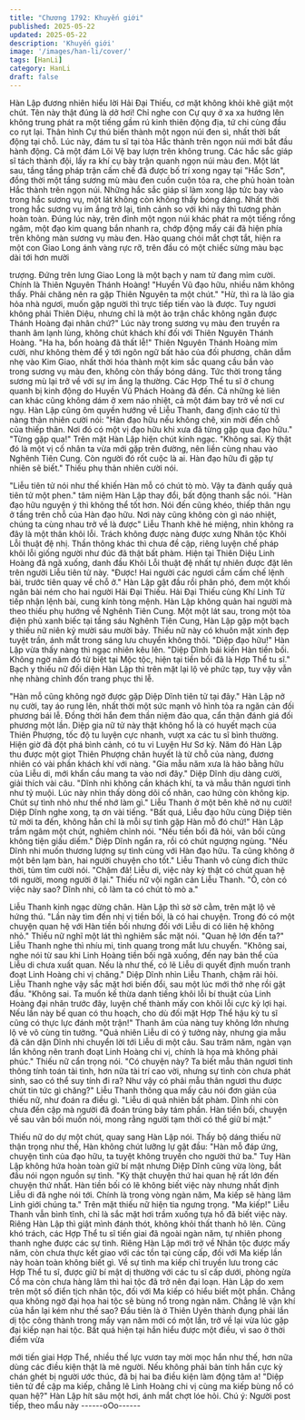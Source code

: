 ```yaml
---
title: "Chương 1792: Khuyến giới"
published: 2025-05-22
updated: 2025-05-22
description: 'Khuyến giới'
image: '/images/han-li/cover/'
tags: [HanLi]
category: HanLi
draft: false
---
```


Hàn Lập đương nhiên hiểu lời Hải Đại Thiếu, cơ mặt không khỏi
khẽ giật một chút.
Tên này thật đúng là dở hơi!
Chỉ nghe con Cự quy ở xa xa hướng lên không trung phát ra một
tiếng gầm rú kinh thiên động địa, tứ chi cùng đầu co rụt lại.
Thân hình Cự thú biến thành một ngọn núi đen sì, nhất thời bất
động tại chỗ.
Lúc này, đám tu sĩ tại tòa Hắc thành trên ngọn núi mới bắt đầu
hành động.
Cả một đám Lôi Vệ bay lượn trên không trung. Các hắc sắc giáp
sĩ tách thành đội, lấy ra khí cụ bày trận quanh ngọn núi màu đen.
Một lát sau, tầng tầng pháp trận cấm chế đã được bố trí xong
ngay tại "Hắc Sơn", đồng thời một tầng sương mù màu đen cuồn
cuộn tỏa ra, che phủ hoàn toàn Hắc thành trên ngọn núi.
Những hắc sắc giáp sĩ làm xong lập tức bay vào trong hắc sương
vụ, một lát không còn không thấy bóng dáng.
Nhất thời trong hắc sương vụ im ắng trở lại, tình cảnh so với khi
nãy thì tương phản hoàn toàn.
Đúng lúc này, trên đỉnh một ngọn núi khác phát ra một tiếng rồng
ngâm, một đạo kim quang bắn nhanh ra, chớp động mấy cái đã
hiện phía trên không màn sương vụ màu đen.
Hào quang chói mắt chợt tắt, hiện ra một con Giao Long ánh vàng
rực rỡ, trên đầu có một chiếc sừng màu bạc dài tới hơn mười

trượng.
Đứng trên lưng Giao Long là một bạch y nam tử đang mỉm cười.
Chính là Thiên Nguyên Thánh Hoàng!
"Huyền Vũ đạo hữu, nhiều năm không thấy. Phải chăng nên ra
gặp Thiên Nguyên ta một chút."
"Hừ, thì ra là lão gia hỏa nhà ngươi, muốn gặp người thì trực tiếp
tiến vào là được. Tuy ngươi không phải Thiên Diệu, nhưng chỉ là
một ảo trận chắc không ngăn được Thánh Hoàng đại nhân chứ?"
Lúc này trong sương vụ màu đen truyền ra thanh âm lạnh lùng,
không chút khách khí đối với Thiên Nguyên Thánh Hoàng.
"Ha ha, bổn hoàng đã thất lễ!" Thiên Nguyên Thánh Hoàng mỉm
cười, như không thèm để ý tới ngôn ngữ bất hảo của đối phương,
chân dẫm nhẹ vào Kim Giao, nhất thời hóa thành một kim sắc
quang cầu bắn vào trong sương vụ màu đen, không còn thấy
bóng dáng.
Tức thời trong tầng sương mù lại trở về với sự im ắng lạ thường.
Các Hợp Thể tu sĩ ở chung quanh bị kinh động do Huyền Vũ
Phách Hoàng đã đến. Cả những kẻ liên can khác cũng không
dám ở xem náo nhiệt, cả một đám bay trở về nơi cư ngụ.
Hàn Lập cũng ôm quyền hướng về Liễu Thanh, đang định cáo từ
thì nàng thản nhiên cười nói:
"Hàn đạo hữu nếu không chê, xin mời đến chỗ của thiếp thân. Nơi
đó có một vị đạo hữu khi xưa đã từng gặp qua đạo hữu."
"Từng gặp qua!" Trên mặt Hàn Lập hiện chút kinh ngạc.
"Không sai. Kỳ thật đó là một vị cố nhân ta vừa mới gặp trên
đường, nên liền cùng nhau vào Nghênh Tiên Cung. Còn người đó
rốt cuộc là ai. Hàn đạo hữu đi gặp tự nhiên sẽ biết." Thiếu phụ
thản nhiên cười nói.

"Liễu tiên tử nói như thế khiến Hàn mỗ có chút tò mò. Vậy ta đành
quấy quả tiên tử một phen." tâm niệm Hàn Lập thay đổi, bất động
thanh sắc nói.
"Hàn đạo hữu nguyện ý thì không thể tốt hơn. Nói đến cũng khéo,
thiếp thân ngụ ở tầng trên chỗ của Hàn đạo hữu. Nơi này cũng
không còn gì náo nhiệt, chúng ta cùng nhau trở về là được" Liễu
Thanh khẽ hé miệng, nhìn không ra đây là một thân khôi lỗi.
Trách không được nàng được xưng Nhân tộc Khôi Lỗi thuật đệ
nhị. Thần thông khác thì chưa đề cập, riêng luyện chế pháp khôi
lỗi giống người như đúc đã thật bất phàm.
Hiện tại Thiên Diệu Linh Hoàng đã ngã xuống, danh đầu Khôi Lỗi
thuật đệ nhất tự nhiên được đặt lên trên người Liễu tiên tử này.
"Được! Hai người các ngươi cầm cấm chế lệnh bài, trước tiên
quay về chỗ ở." Hàn Lập gật đầu rồi phân phó, đem một khối
ngân bài ném cho hai người Hải Đại Thiếu.
Hải Đại Thiếu cùng Khí Linh Tử tiếp nhận lệnh bài, cung kính tòng
mệnh.
Hàn Lập không quản hai người mà theo thiếu phụ hướng về
Nghênh Tiên Cung.
Một một lát sau, trong một tòa điện phủ xanh biếc tại tầng sáu
Nghênh Tiên Cung, Hàn Lập gặp một bạch y thiếu nữ niên kỷ
mười sáu mười bảy.
Thiếu nữ này có khuôn mặt xinh đẹp tuyệt trần, ánh mắt trong
sáng lưu chuyển không thôi.
"Diệp đạo hữu!" Hàn Lập vừa thấy nàng thì ngạc nhiên kêu lên.
"Diệp Dĩnh bái kiến Hàn tiền bối. Không ngờ năm đó từ biệt tại
Mộc tộc, hiện tại tiền bối đã là Hợp Thể tu sĩ." Bạch y thiếu nữ đối
diện Hàn Lập thì trên mặt lại lộ vẻ phức tạp, tuy vậy vẫn nhẹ
nhàng chỉnh đốn trang phục thi lễ.

"Hàn mỗ cũng không ngờ được gặp Diệp Dĩnh tiên tử tại đây."
Hàn Lập nở nụ cười, tay áo rung lên, nhất thời một sức mạnh vô
hình tỏa ra ngăn cản đối phương bái lễ.
Đồng thời hắn đem thần niệm đảo qua, cẩn thận đánh giá đối
phương một lần.
Diệp gia nữ tử này thật không hổ là có huyết mạch của Thiên
Phượng, tốc độ tu luyện cực nhanh, vượt xa các tu sĩ bình
thường. Hiện giờ đã đột phá bình cảnh, có tu vi Luyện Hư Sơ kỳ.
Năm đó Hàn Lập thu được một giọt Thiên Phượng chân huyết là
từ chỗ của nàng, đương nhiên có vài phần khách khí với nàng.
"Gia mẫu năm xưa là hảo bằng hữu của Liễu di, mới khẩn cầu
mang ta vào nơi đây." Diệp Dĩnh dịu dàng cười, giải thích vài câu.
"Dĩnh nhi không cần khách khí, ta và mẫu thân ngươi tình như tỷ
muội. Lúc này nhìn thấy dòng dõi cố nhân, cao hứng còn không
kịp. Chút sự tình nhỏ như thế nhớ làm gì." Liễu Thanh ở một bên
khẽ nở nụ cười!
Diệp Dĩnh nghe xong, tạ ơn vài tiếng.
"Bất quá, Liễu đạo hữu cùng Diệp tiên tử mời ta đến, không hẳn
chỉ là mỗi sự tình gặp Hàn mỗ đó chứ!" Hàn Lập trầm ngâm một
chút, nghiêm chỉnh nói.
"Nếu tiền bối đã hỏi, vãn bối cũng không tiện giấu diếm." Diệp
Dĩnh ngẩn ra, rồi có chút ngượng ngùng.
"Nếu Dĩnh nhi muốn thương lượng sự tình cùng với Hàn đạo hữu.
Ta cũng không ở một bên lạm bàn, hai người chuyện cho tốt."
Liễu Thanh vô cùng đích thức thời, tủm tỉm cười nói.
"Chậm đã! Liễu di, việc này kỳ thật có chút quan hệ tới người,
mong người ở lại." Thiếu nữ vội ngăn cản Liễu Thanh.
"Ồ, còn có việc này sao? Dĩnh nhi, cô làm ta có chút tò mò a."

Liễu Thanh kinh ngạc dừng chân.
Hàn Lập thì sờ sờ cằm, trên mặt lộ vẻ hứng thú.
"Lần này tìm đến nhị vị tiền bối, là có hai chuyện. Trong đó có một
chuyện quan hệ với Hàn tiền bối nhưng đối với Liễu di có liên hệ
không nhỏ." Thiếu nữ nghĩ một lát thì nghiêm sắc mặt nói.
"Quan hệ lớn đến ta?" Liễu Thanh nghe thì nhíu mi, tinh quang
trong mắt lưu chuyển.
"Không sai, nghe nói từ sau khi Linh Hoàng tiền bối ngã xuống,
đến nay bản thể của Liễu di chưa xuất quan. Nếu là như thế, có lẽ
Liễu di quyết định muốn tranh đoạt Linh Hoàng chi vị chăng." Diệp
Dĩnh nhìn Liễu Thanh, chậm rãi hỏi.
Liễu Thanh nghe vậy sắc mặt hơi biến đổi, sau một lúc mới thở
nhẹ rồi gật đầu.
"Không sai. Ta muốn kế thừa danh tiếng khôi lỗi bí thuật của Linh
Hoàng đại nhân trước đây, luyện chế thành mấy con khôi lỗi cực
kỳ lợi hại. Nếu lần này bế quan có thu hoạch, cho dù đối mặt Hợp
Thể hậu kỳ tu sĩ cũng có thực lực đánh một trận!"
Thanh âm của nàng tuy không lớn nhưng lộ vẻ vô cùng tin tưởng.
"Quả nhiên Liễu di có ý tưởng này, nhưng gia mẫu đã căn dặn
Dĩnh nhi chuyển lời tới Liễu di một câu. Sau trăm năm, ngàn vạn
lần không nên tranh đoạt Linh Hoàng chi vị, chính là họa mà
không phải phúc." Thiếu nữ cẩn trọng nói.
"Có chuyện này? Ta biết mẫu thân ngươi tinh thông tính toán tài
tình, hơn nữa tài trí cao vời, nhưng sự tình còn chưa phát sinh,
sao có thể suy tính đi ra? Như vậy có phải mẫu thân ngươi thu
được chút tin tức gì chăng?" Liễu Thanh thông qua mấy câu nói
đơn giản của thiếu nữ, như đoán ra điều gì.
"Liễu di quả nhiên bất phàm. Dĩnh nhi còn chưa đến cập mà
người đã đoán trúng bảy tám phần. Hàn tiền bối, chuyện về sau
vãn bối muốn nói, mong rằng người tạm thời có thể giữ bí mật."

Thiếu nữ do dự một chút, quay sang Hàn Lập nói.
Thấy bộ dáng thiếu nữ thận trọng như thế, Hàn không chút lưỡng
lự gật đầu:
"Hàn mỗ đáp ứng, chuyện tình của đạo hữu, ta tuyệt không truyền
cho người thứ ba."
Tuy Hàn Lập không hứa hoàn toàn giữ bí mật nhưng Diệp Dĩnh
cũng vừa lòng, bắt đầu nói ngọn nguồn sự tình.
"Kỳ thật chuyện thứ hai quan hệ rất lớn đến chuyện thứ nhất. Hàn
tiền bối có lẽ không biết việc này nhưng nhất định Liễu di đã nghe
nói tới. Chính là trong vòng ngàn năm, Ma kiếp sẽ hàng lâm Linh
giới chúng ta." Trên mặt thiếu nữ hiện tia ngưng trọng.
"Ma kiếp!"
Liễu Thanh vẫn bình tĩnh, chỉ là sắc mặt hơi trầm xuống tựa hồ đã
biết việc này. Riêng Hàn Lập thì giật mình đánh thót, không khỏi
thất thanh hô lên.
Cũng khó trách, các Hợp Thể tu sĩ tiến giai đã ngoài ngàn năm, tự
nhiên phong thanh nghe được các sự tình. Riêng Hàn Lập mới
trở về Nhân tộc được mấy năm, còn chưa thực kết giao với các
tồn tại cùng cấp, đối với Ma kiếp lần này hoàn toàn không biết gì.
Về sự tình ma kiếp chỉ truyền lưu trong các Hợp Thể tu sĩ, được
giữ bí mật dị thường với các tu sĩ cấp dưới, phòng ngừa Cổ ma
còn chưa hàng lâm thì hai tộc đã trở nên đại loạn.
Hàn Lập do xem trên một số điển tịch nhân tộc, đối với Ma kiếp
có hiểu biết một phần. Chẳng qua không ngờ đại họa hai tộc sẽ
bùng nổ trong ngàn năm.
Chẳng lẽ vận khí của hắn lại kém như thế sao? Đầu tiên là ở
Thiên Uyên thành đụng phải lần dị tộc công thành trong mấy vạn
năm mới có một lần, trở về lại vừa lúc gặp đại kiếp nạn hai tộc.
Bất quá hiện tại hắn hiểu được một điều, vì sao ở thời điểm vừa

mới tiến giai Hợp Thể, nhiều thế lực vươn tay mời mọc hắn như
thế, hơn nữa dùng các điều kiện thật là mê người.
Nếu không phải bản tính hắn cực kỳ chán ghét bị người ước thúc,
đã bị hai ba điều kiện làm động tâm a!
"Diệp tiên tử đề cập ma kiếp, chẳng lẽ Linh Hoàng chi vị cùng ma
kiếp bùng nổ có quan hệ?" Hàn Lập hít sâu một hơi, ánh mắt chợt
lóe hỏi.
Chú ý: Người post tiếp, theo mẩu này
------oOo------
